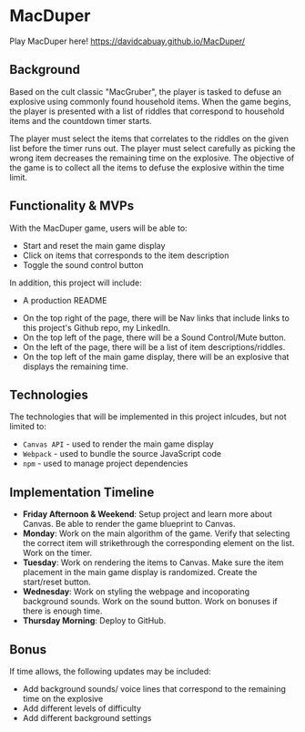 # MacDuper

Play MacDuper here! https://davidcabuay.github.io/MacDuper/
## Background

Based on the cult classic "MacGruber", the player is tasked to defuse an explosive using commonly found household items. When the game begins, the player is presented with a list of riddles that correspond to household items and the countdown timer starts. 

The player must select the items that correlates to the riddles on the given list before the timer runs out. The player must select carefully as picking the wrong item decreases the remaining time on the explosive. The objective of the game is to collect all the items to defuse the explosive within the time limit.

## Functionality & MVPs

With the MacDuper game, users will be able to:

- Start and reset the main game display
- Click on items that corresponds to the item description
- Toggle the sound control button

In addition, this project will include:

- A production README


<!-- ## Wireframes

![Homepage](https://user-images.githubusercontent.com/96511730/216433903-dbec972d-e4d9-4c95-acbd-fe8b21f75aa9.png) -->


- On the top right of the page, there will be Nav links that include links to this project's Github repo, my LinkedIn.
- On the top left of the page, there will be a Sound Control/Mute button.
- On the left of the page, there will be a list of item descriptions/riddles.
- On the top left of the main game display, there will be an explosive that displays the remaining time.



## Technologies
The technologies that will be implemented in this project inlcudes, but not limited to:

- `Canvas API` - used to render the main game display
- `Webpack` - used to bundle the source JavaScript code
- `npm` - used to manage project dependencies

## Implementation Timeline

- **Friday Afternoon & Weekend**: Setup project and learn more about Canvas. Be able to render the game blueprint to Canvas.
- **Monday**: Work on the main algorithm of the game. Verify that selecting the correct item will strikethrough the corresponding element on the list. Work on the timer.
- **Tuesday**: Work on rendering the items to Canvas. Make sure the item placement in the main game display is randomized. Create the start/reset button.
- **Wednesday**: Work on styling the webpage and incoporating background sounds. Work on the sound button. Work on bonuses if there is enough time.
- **Thursday Morning**: Deploy to GitHub.

## Bonus
If time allows, the following updates may be included:

- Add background sounds/ voice lines that correspond to the remaining time on the explosive
- Add different levels of difficulty
- Add different background settings
